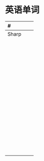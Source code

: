 # 英语单词

| #     |      |      |
| :---- | ---- | ---- |
| Sharp |      |      |
|       |      |      |
|       |      |      |
|       |      |      |
|       |      |      |
|       |      |      |
|       |      |      |
|       |      |      |
|       |      |      |
|       |      |      |
|       |      |      |
|       |      |      |
|       |      |      |
|       |      |      |
|       |      |      |
|       |      |      |
|       |      |      |
|       |      |      |
|       |      |      |
|       |      |      |
|       |      |      |
|       |      |      |
|       |      |      |
|       |      |      |
|       |      |      |
|       |      |      |
|       |      |      |
|       |      |      |
|       |      |      |
|       |      |      |
|       |      |      |
|       |      |      |
|       |      |      |
|       |      |      |
|       |      |      |
|       |      |      |
|       |      |      |
|       |      |      |
|       |      |      |
|       |      |      |
|       |      |      |
|       |      |      |
|       |      |      |
|       |      |      |
|       |      |      |
|       |      |      |
|       |      |      |
|       |      |      |
|       |      |      |
|       |      |      |
|       |      |      |
|       |      |      |
|       |      |      |
|       |      |      |
|       |      |      |
|       |      |      |
|       |      |      |
|       |      |      |
|       |      |      |
|       |      |      |
|       |      |      |
|       |      |      |
|       |      |      |
|       |      |      |
|       |      |      |

